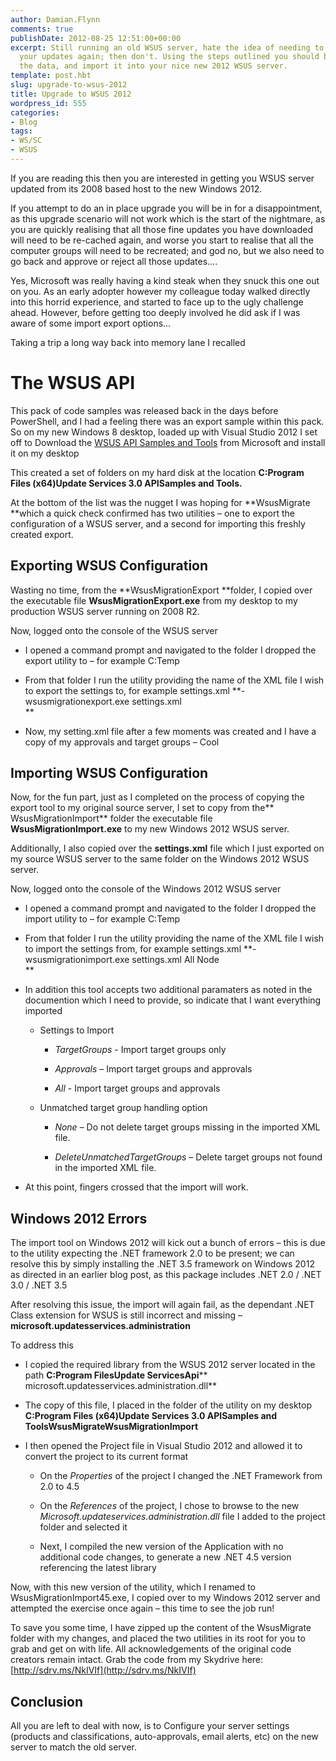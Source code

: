 ```yaml
---
author: Damian.Flynn
comments: true
publishDate: 2012-08-25 12:51:00+00:00
excerpt: Still running an old WSUS server, hate the idea of needing to approve all
  your updates again; then don't. Using the steps outlined you should be able to export
  the data, and import it into your nice new 2012 WSUS server.
template: post.hbt
slug: upgrade-to-wsus-2012
title: Upgrade to WSUS 2012
wordpress_id: 555
categories:
- Blog
tags:
- WS/SC
- WSUS
---
```


If you are reading this then you are interested in getting you WSUS server updated from its 2008 based host to the new Windows 2012.

If you attempt to do an in place upgrade you will be in for a disappointment, as this upgrade scenario will not work which is the start of the nightmare, as you are quickly realising that all those fine updates you have downloaded will need to be re-cached again, and worse you start to realise that all the computer groups will need to be recreated; and god no, but we also need to go back and approve or reject all those updates….

Yes, Microsoft was really having a kind steak when they snuck this one out on you. As an early adopter however my colleague today walked directly into this horrid experience, and started to face up to the ugly challenge ahead. However, before getting too deeply involved he did ask if I was aware of some import export options…

Taking a trip a long way back into memory lane I recalled  


# The WSUS API

This pack of code samples was released back in the days before PowerShell, and I had a feeling there was an export sample within this pack. So on my new Windows 8 desktop, loaded up with Visual Studio 2012 I set off to Download the [WSUS API Samples and Tools](http://go.microsoft.com/fwlink/?LinkId=94784) from Microsoft and install it on my desktop  


This created a set of folders on my hard disk at the location **C:Program Files (x64)Update Services 3.0 APISamples and Tools.**  


At the bottom of the list was the nugget I was hoping for **WsusMigrate **which a quick check confirmed has two utilities – one to export the configuration of a WSUS server, and a second for importing this freshly created export.  


## Exporting WSUS Configuration

Wasting no time, from the **WsusMigrationExport **folder, I copied over the executable file **WsusMigrationExport.exe** from my desktop to my production WSUS server running on 2008 R2.  


Now, logged onto the console of the WSUS server  


  * I opened a command prompt and navigated to the folder I dropped the export utility to – for example C:Temp  


  * From that folder I run the utility providing the name of the XML file I wish to export the settings to, for example settings.xml **- wsusmigrationexport.exe settings.xml  
**

  * Now, my setting.xml file after a few moments was created and I have a copy of my approvals and target groups – Cool  


## Importing WSUS Configuration

Now, for the fun part, just as I completed on the process of copying the export tool to my original source server, I set to copy from the** WsusMigrationImport** folder the executable file **WsusMigrationImport.exe** to my new Windows 2012 WSUS server.  


Additionally, I also copied over the **settings.xml** file which I just exported on my source WSUS server to the same folder on the Windows 2012 WSUS server.  


Now, logged onto the console of the Windows 2012 WSUS server  


  * I opened a command prompt and navigated to the folder I dropped the import utility to – for example C:Temp  


  * From that folder I run the utility providing the name of the XML file I wish to import the settings from, for example settings.xml **- wsusmigrationimport.exe settings.xml All Node  
**

  * In addition this tool accepts two additional paramaters as noted in the documention which I need to provide, so indicate that I want everything imported  


    * Settings to Import  


      * _TargetGroups_ - Import target groups only  


      * _Approvals_ – Import target groups and approvals  


      * _All_ - Import target groups and approvals  


    * Unmatched target group handling option  


      * _None_ – Do not delete target groups missing in the imported XML file.  


      * _DeleteUnmatchedTargetGroups_ – Delete target groups not found in the imported XML file.  


  * At this point, fingers crossed that the import will work.  


## Windows 2012 Errors

The import tool on Windows 2012 will kick out a bunch of errors – this is due to the utility expecting the .NET framework 2.0 to be present; we can resolve this by simply installing the .NET 3.5 framework on Windows 2012 as directed in an earlier blog post, as this package includes .NET 2.0 / .NET 3.0 / .NET 3.5  


After resolving this issue, the import will again fail, as the dependant .NET Class extension for WSUS is still incorrect and missing – **microsoft.updatesservices.administration**  


To address this  


  * I copied the required library from the WSUS 2012 server located in the path **C:Program FilesUpdate ServicesApi**** microsoft.updatesservices.administration.dll**  


  * The copy of this file, I placed in the folder of the utility on my desktop **C:Program Files (x64)Update Services 3.0 APISamples **and** ToolsWsusMigrateWsusMigrationImport**  


  * I then opened the Project file in Visual Studio 2012 and allowed it to convert the project to its current format  


    * On the _Properties_ of the project I changed the .NET Framework from 2.0 to 4.5  


    * On the _References_ of the project, I chose to browse to the new _Microsoft.updateservices.administration.dll_ file I added to the project folder and selected it  


    * Next, I compiled the new version of the Application with no additional code changes, to generate a new .NET 4.5 version referencing the latest library  


Now, with this new version of the utility, which I renamed to WsusMigrationImport45.exe, I copied over to my Windows 2012 server and attempted the exercise once again – this time to see the job run!  


To save you some time, I have zipped up the content of the WsusMigrate folder with my changes, and placed the two utilities in its root for you to grab and get on with life. All acknowledgements of the original code creators remain intact. Grab the code from my Skydrive here: [http://sdrv.ms/NkIVIf](http://sdrv.ms/NkIVIf)  


## Conclusion

All you are left to deal with now, is to Configure your server settings (products and classifications, auto-approvals, email alerts, etc) on the new server to match the old server.
